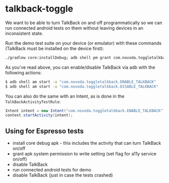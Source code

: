 # talkback-toggle

We want to be able to turn TalkBack on and off programmatically so we can run connected android tests on them without leaving devices in an inconsistent state.

Run the demo test suite on your device (or emulator) with these commands (TalkBack must be installed on the device first):

```bash
./gradlew core:installDebug; adb shell pm grant com.novoda.toggletalkback android.permission.WRITE_SECURE_SETTINGS; adb shell am start -a "com.novoda.toggletalkback.DISABLE_TALKBACK"; ./gradlew demo:cDebugAT; adb shell am start -a "com.novoda.toggletalkback.DISABLE_TALKBACK";
```

As you've read above, you can enable/disable TalkBack via adb with the following actions:

```bash
$ adb shell am start -a "com.novoda.toggletalkback.ENABLE_TALKBACK"
$ adb shell am start -a "com.novoda.toggletalkback.DISABLE_TALKBACK"
```

You can also do the same with an Intent, as is done in the `TalkBackActivityTestRule`:

```java
Intent intent = new Intent("com.novoda.toggletalkback.ENABLE_TALKBACK")
context.startActivity(intent);
```

## Using for Espresso tests

- install core debug apk - this includes the activity that can turn TalkBack on/off
- grant apk system permission to write setting (set flag for a11y service on/off)
- disable TalkBack
- run connected android tests for demo
- disable TalkBack (just in case the tests crashed)

